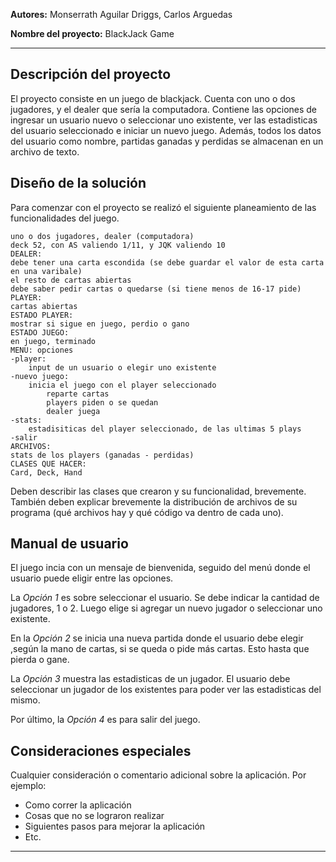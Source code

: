 ﻿
**Autores:**  Monserrath Aguilar Driggs, Carlos Arguedas

**Nombre del proyecto:** BlackJack Game

---

## Descripción del proyecto

El proyecto consiste en un juego de blackjack. Cuenta con uno o dos jugadores, y el dealer que sería la computadora. 
Contiene las opciones de ingresar un usuario nuevo o seleccionar uno existente, ver las estadisticas del usuario seleccionado e iniciar un nuevo juego. Además, todos los datos del usuario como nombre, partidas ganadas y perdidas se almacenan en un archivo de texto.

## Diseño de la solución

Para comenzar con el proyecto se realizó el siguiente planeamiento de las funcionalidades del juego.
```
uno o dos jugadores, dealer (computadora)
deck 52, con AS valiendo 1/11, y JQK valiendo 10
DEALER:
debe tener una carta escondida (se debe guardar el valor de esta carta en una varibale)
el resto de cartas abiertas
debe saber pedir cartas o quedarse (si tiene menos de 16-17 pide)
PLAYER:
cartas abiertas
ESTADO PLAYER:
mostrar si sigue en juego, perdio o gano
ESTADO JUEGO:
en juego, terminado
MENU: opciones
-player:
	input de un usuario o elegir uno existente
-nuevo juego:
	inicia el juego con el player seleccionado
		reparte cartas
		players piden o se quedan
		dealer juega
-stats:
	estadisiticas del player seleccionado, de las ultimas 5 plays
-salir
ARCHIVOS:
stats de los players (ganadas - perdidas)
CLASES QUE HACER:
Card, Deck, Hand
```

Deben describir las clases que crearon y su funcionalidad, brevemente. También deben explicar brevemente la distribución de archivos de su programa (qué archivos hay y qué código va dentro de cada uno).

## Manual de usuario

El juego incia con un mensaje de bienvenida, seguido del menú donde el usuario puede eligir entre las opciones.

La <em>Opción 1</em> es sobre seleccionar el usuario. Se debe indicar la cantidad de jugadores, 1 o 2. Luego elige si agregar un nuevo jugador o seleccionar uno existente. 

En la <em>Opción 2</em> se inicia una nueva partida donde el usuario debe elegir ,según la mano de cartas, si se queda o pide más cartas. Esto hasta que pierda o gane.

La <em>Opción 3</em> muestra las estadisticas de un jugador. El usuario debe seleccionar un jugador de los existentes para poder ver las estadisticas del mismo.

Por último, la <em>Opción 4</em> es para salir del juego.


## Consideraciones especiales

Cualquier consideración o comentario adicional sobre la aplicación. Por ejemplo:

- Como correr la aplicación
- Cosas que no se lograron realizar
- Siguientes pasos para mejorar la aplicación
- Etc.

---

